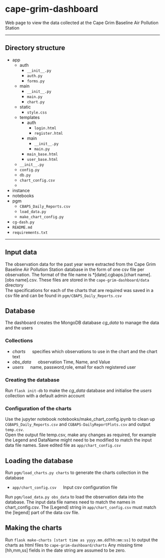 # cape-grim-dashboard
Web page to view the data collected at the Cape Grim Baseline Air Pollution Station
********   

## Directory structure 
- app  
    - auth  
        - `__init__.py`  
        - `auth.py`  
        - `forms.py`  
    - main  
        - `__init__.py`  
        - `main.py`  
        - `chart.py`
    - static  
        - `style.css`   
    - templates  
        - auth  
            - `login.html`  
            - `register.html`  
        - main  
            - `__init__.py`  
            - `main.py`  
        - `main_base.html`  
        - `user_base.html`
    - `__init__.py`  
    - `config.py`  
    - `db.py`  
    - `chart_config.csv`  
    -    
- instance  
- notebooks  
- pgm  
    - `CBAPS_Daily_Reports.csv`  
    - `load_data.py`  
    - `make_chart_config.py`  
- `cg-dash.py`  
- `README.md`  
- `requirements.txt`  
********  
## Input data    
The observation data for the past year were extracted from the Cape Grim Baseline Air Pollution Station database in the form of one csv file per observation. The format of the file name is *[date].cgbaps.[chart name].[obs name].csv. These files are stored in the `cape-grim-dashboard/data` directory  
The specifications for each of the charts that are required was saved in a csv file and can be found in `pgm/CBAPS_Daily_Reports.csv`  

## Database  
The dashboard creates the MongoDB database *cg_data* to manage the data and the users  
  
### Collections  
- *charts* &emsp; specifies which observations to use in the chart and the chart text  
- *obs_data* &emsp; observation Time, Name, and Value  
- *users* &emsp; name, password,role, email for each registered user  
  
### Creating the database  
Run `flask init-db` to make the *cg_data* database and initialise the *users* collection with a default admin account  

### Configuration of the charts
Use the jupyter notebook  notebooks/make_chart_config.ipynb to clean up  `CGBAPS_Daily_Reports.csv` and `CGBAPS-DailyReportPlots.csv` and output `temp.csv`.  
Open the output file temp.csv, make any changes as required, for example the Legend and DataName might need to be modified to match the input data file names. Save edited file as `app/chart_config.csv` 

## Loading the database
Run `pgm/load_charts.py charts` to generate the charts collection in the database  
- `app/chart_config.csv` &emsp; Input csv configuration file  

Run `pgm/load_data.py obs_data`  to load the observation data into the database. The input data file names need to match the names in chart_config.csv. The [Legend] string in `app/chart_config.csv` must match the [legend] part of the data csv file. 

## Making the charts  
Run `flask make-charts [start time as yyyy.mm.ddThh:mm:ss]` to output the charts as html files to `cape-grim-dashboard/charts` Any missing time [hh,mm,ss] fields in the date string are assumed to be zero.  







